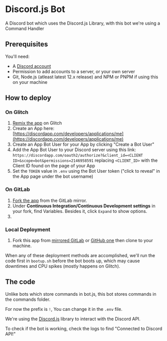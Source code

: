 # Discord.js Bot

A Discord bot which uses the Discord.js Library, with this bot we're using a Command Handler

## Prerequisites

You'll need:

- A [Discord account](https://discordapp.com/register)
- Permission to add accounts to a server, or your own server
- Git, Node.js (atleast latest 12.x release) and NPM or PNPM if using this on your machine

## How to deploy

### On Glitch
1. [Remix the app](https://glitch.com/edit/#!/remix/soapy-option) on Glitch
2. Create an App here: [https://discordapp.com/developers/applications/me](https://discordapp.com/developers/applications/me)
3. Create an App Bot User for your App by clicking "Create a Bot User"
4. Add the App Bot User to your Discord server using this link: `https://discordapp.com/oauth2/authorize?&client_id=<CLIENT ID>&scope=bot&permissions=2146958591` replacing `<CLIENT_ID>` with the Client ID found on the page of your App
5. Set the `TOKEN` value in `.env` using the Bot User token ("click to reveal" in the App page under the bot username)

### On GitLab
1. [Fork the app](https://gitlab.com/MadeByThePinsTeam-DevLabs/DiscordBot-Official/-/forks/new) from the GitLab mirror.
2. Under **Continuous Integration/Continuous Development settings** in your fork, find Variables. Besides it, click `Expand` to show options.
3. 

### Local Deployment
1. Fork this app from [mirrored GitLab](https://gitlab.com/MadeByThePinsTeam-DevLabs/DiscordBot-Official) or [GitHub one](https://gitlab.com/MadeByThePinsHub/DiscordBot-Official) then clone to your machine.

When any of these deployment methods are accomplished, we'll run the code first in `bootup.sh` before the bot boots up, which may cause downtimes and CPU spikes (mostly happens on Glitch).

## The code

Unlike bots which store commands in bot.js, this bot stores commands in the commands folder.

For now the prefix is `!`, You can change it in the `.env` file.

We're using the [Discord.js](https://discord.js.org/#/) library to interact with the Discord API.

To check if the bot is working, check the logs to find "Connected to Discord API!"

